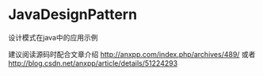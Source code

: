 # JavaDesignPattern
设计模式在java中的应用示例

建议阅读源码时配合文章介绍
http://anxpp.com/index.php/archives/489/
或者
http://blog.csdn.net/anxpp/article/details/51224293
